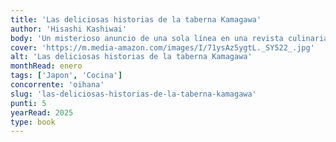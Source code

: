 ```yaml
---
title: 'Las deliciosas historias de la taberna Kamagawa'
author: 'Hisashi Kashiwai'
body: 'Un misterioso anuncio de una sola línea en una revista culinaria, sin número de teléfono ni dirección: ¡quienes deseen visitar la taberna Kamogawa tienen que confiar en un toque de magia para llegar hasta ella!'
cover: 'https://m.media-amazon.com/images/I/71ysAz5ygtL._SY522_.jpg'
alt: 'Las deliciosas historias de la taberna Kamagawa'
monthRead: enero
tags: ['Japon', 'Cocina']
concorrente: 'oihana'
slug: 'las-deliciosas-historias-de-la-taberna-kamagawa'
punti: 5
yearRead: 2025
type: book
---
```

